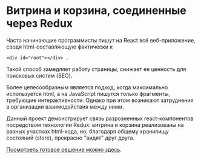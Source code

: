 # Витрина и корзина, соединенные через Redux

Часто начинающие программисты пишут на React всё веб-приложение, сводя html-составляющую фактически к 

```
<div id="root"></div> .
```

Такой способ замедляет работу страницы, снижает ее ценность для поисковых систем (SEO). 

Более целесообразным является подход,
когда максимально используется html, а на JavaScript пишутся только фрагменты, требующие интерактивности. Однако при этом 
возникают затруднения в организации взаимодействия между ними.

Данный проект демонстрирует связь разрозненных react-компонентов посредством технологии Redux: витрина и корзина
реализованы на разных участках html-кода, но, благодаря общему хранилищу состояний (store), прекрасно "видят" друг друга. 

[Посмотреть готовое решение можно здесь](https://yababay.github.io/gribochki/).
